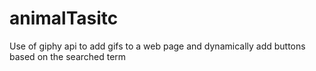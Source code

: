 # animalTasitc
Use of giphy api to add gifs to a web page and dynamically add buttons based on the searched term
